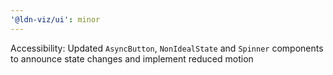 ```yaml
---
'@ldn-viz/ui': minor
---
```


Accessibility: Updated `AsyncButton`, `NonIdealState` and `Spinner` components to announce state changes and implement reduced motion
